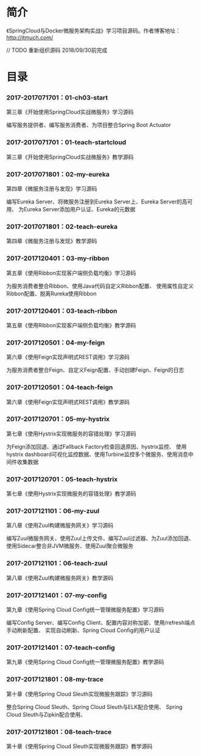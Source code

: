 # 简介 

《SpringCloud与Docker微服务架构实战》学习项目源码。作者博客地址：http://itmuch.com/

// TODO 重新组织源码 2018/09/30前完成

# 目录 

### 2017-2017071701：01-ch03-start<br>
第三章《开始使用SpringCloud实战微服务》学习源码
<p>
编写服务提供者、编写服务消费者、为项目整合Spring Boot Actuator
</p>

### 2017-2017071701：01-teach-startcloud<br>
第三章《开始使用SpringCloud实战微服务》教学源码

### 2017-2017071801：02-my-eureka<br>
第四章《微服务注册与发现》学习源码
<p>
编写Eureka Server、将微服务注册到Eureka Server上、Eureka Server的高可用、
为Eureka Server添加用户认证、Eureka的元数据
</p>

### 2017-2017071801：02-teach-eureka<br>
第四章《微服务注册与发现》教学源码

### 2017-2017120401：03-my-ribbon<br>
第五章《使用Ribbon实现客户端侧负载均衡》学习源码
<p>
为服务消费者整合Ribbon、使用Java代码自定义Ribbon配置、
使用属性自定义Ribbon配置、脱离Rureka使用Ribbon
</p>

### 2017-2017120401：03-teach-ribbon<br>
第五章《使用Ribbon实现客户端侧负载均衡》教学源码

### 2017-2017120501：04-my-feign<br>
第六章《使用Feign实现声明式REST调用》学习源码
<p>
为服务消费者整合Feign、自定义Feign配置、手动创建Feign、Feign的日志
</p>

### 2017-2017120501：04-teach-feign<br>
第六章《使用Feign实现声明式REST调用》教学源码

### 2017-2017120701：05-my-hystrix<br>
第七章《使用Hystrix实现微服务的容错处理》学习源码
<p>
为Feign添加回退、通过Fallback Factory检查回退原因、hystrix监控、
使用hystrix dashboard可视化监控数据、使用Turbine监控多个微服务、使用消息中间件收集数据
</p>

### 2017-2017120701：05-teach-hystrix<br>
第七章《使用Hystrix实现微服务的容错处理》教学源码

### 2017-2017121101：06-my-zuul<br>
第八章《使用Zuul构建微服务网关》学习源码
<p>
编写Zuul微服务网关、使用Zuul上传文件、编写Zuul过滤器、为Zuul添加回退、
使用Sidecar整合非JVM微服务、使用Zuul聚合微服务
</p>

### 2017-2017121101：06-teach-zuul<br>
第八章《使用Zuul构建微服务网关》教学源码

### 2017-2017121401：07-my-config<br>
第九章《使用Spring Cloud Config统一管理微服务配置》学习源码
<p>
编写Config Server、编写Config Client、配置内容对称加密、使用/refresh端点手动刷新配置、
实现自动刷新、Spring Cloud Config的用户认证
</p>

### 2017-2017121401：07-teach-config<br>
第九章《使用Spring Cloud Config统一管理微服务配置》教学源码

### 2017-2017121801：08-my-trace<br>
第十章《使用Spring Cloud Sleuth实现微服务跟踪》学习源码
<p>
整合Spring Cloud Sleuth、Spring Cloud Sleuth与ELK配合使用、
Spring Cloud Sleuth与Zipkin配合使用、
</p>

### 2017-2017121801：08-teach-trace<br>
第十章《使用Spring Cloud Sleuth实现微服务跟踪》教学源码
